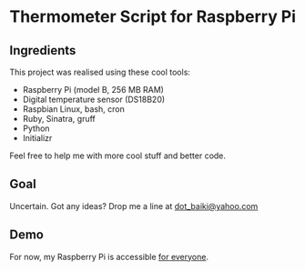 Thermometer Script for Raspberry Pi
==========

Ingredients
----------------------

This project was realised using these cool tools:

* Raspberry Pi (model B, 256 MB RAM)
* Digital temperature sensor (DS18B20)
* Raspbian Linux, bash, cron
* Ruby, Sinatra, gruff 
* Python
* Initializr

Feel free to help me with more cool stuff and better code.

Goal
----------------------

Uncertain. Got any ideas? Drop me a line at dot_baiki@yahoo.com

Demo
----------------------

For now, my Raspberry Pi is accessible [for everyone](http://chur.tk).
